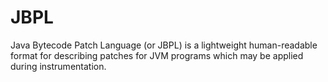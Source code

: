 # JBPL

Java Bytecode Patch Language (or JBPL) is a lightweight human-readable format for
describing patches for JVM programs which may be applied during instrumentation.